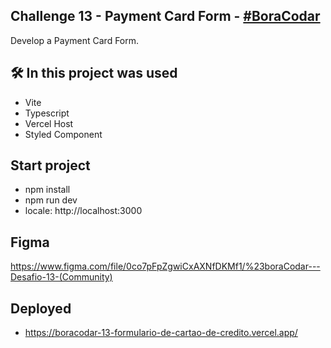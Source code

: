 
## Challenge 13 - Payment Card Form - <a href="https://www.rocketseat.com.br/boracodar/desafios-anteriores/um-forms-de-cartao-de-credito-desafio-13">#BoraCodar</a>
Develop a Payment Card Form.


## 🛠️ In this project was used
- Vite
- Typescript
- Vercel Host
- Styled Component

## Start project

- npm install
- npm run dev
- locale: http://localhost:3000

## Figma
https://www.figma.com/file/0co7pFpZgwiCxAXNfDKMf1/%23boraCodar---Desafio-13-(Community)

## Deployed
- https://boracodar-13-formulario-de-cartao-de-credito.vercel.app/
